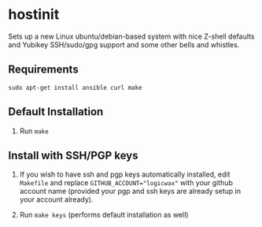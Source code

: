 # hostinit
Sets up a new Linux ubuntu/debian-based system with nice Z-shell defaults and Yubikey SSH/sudo/gpg support and some other bells and whistles.


Requirements
------------
`sudo apt-get install ansible curl make`

Default Installation
------------

1) Run `make`

Install with SSH/PGP keys
------------

1) If you wish to have ssh and pgp keys automatically installed, edit `Makefile` and replace `GITHUB_ACCOUNT="logicwax"` with your github account name (provided your pgp and ssh keys are already setup in your account already).

2) Run `make keys` (performs default installation as well)
